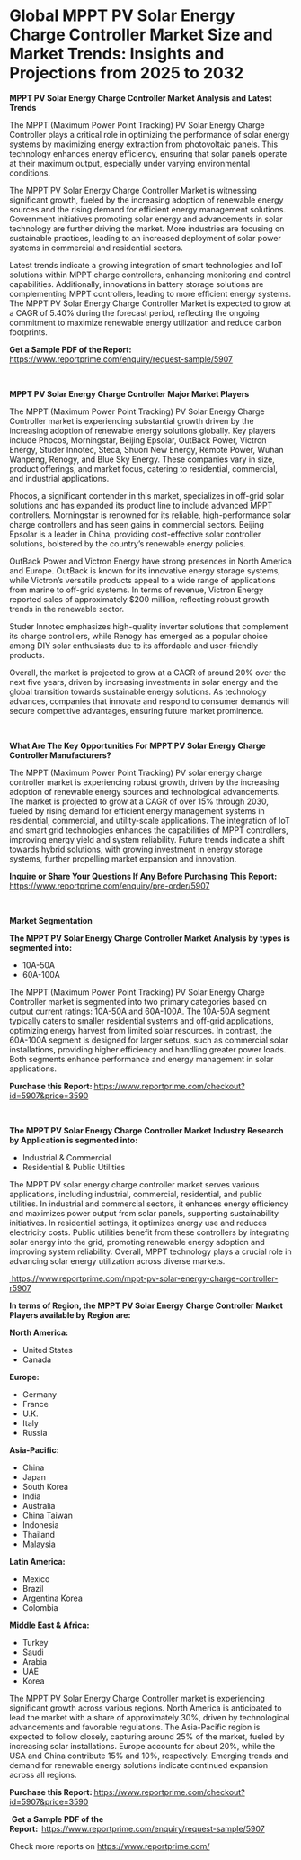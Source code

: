 <p><h1>Global MPPT PV Solar Energy Charge Controller Market Size and Market Trends: Insights and Projections from 2025 to 2032</h1></p><p><strong>MPPT PV Solar Energy Charge Controller Market Analysis and Latest Trends</strong></p>
<p><p>The MPPT (Maximum Power Point Tracking) PV Solar Energy Charge Controller plays a critical role in optimizing the performance of solar energy systems by maximizing energy extraction from photovoltaic panels. This technology enhances energy efficiency, ensuring that solar panels operate at their maximum output, especially under varying environmental conditions. </p><p>The MPPT PV Solar Energy Charge Controller Market is witnessing significant growth, fueled by the increasing adoption of renewable energy sources and the rising demand for efficient energy management solutions. Government initiatives promoting solar energy and advancements in solar technology are further driving the market. More industries are focusing on sustainable practices, leading to an increased deployment of solar power systems in commercial and residential sectors.</p><p>Latest trends indicate a growing integration of smart technologies and IoT solutions within MPPT charge controllers, enhancing monitoring and control capabilities. Additionally, innovations in battery storage solutions are complementing MPPT controllers, leading to more efficient energy systems. The MPPT PV Solar Energy Charge Controller Market is expected to grow at a CAGR of 5.40% during the forecast period, reflecting the ongoing commitment to maximize renewable energy utilization and reduce carbon footprints.</p></p>
<p><strong>Get a Sample PDF of the Report:&nbsp;</strong> <a href="https://www.reportprime.com/enquiry/request-sample/5907?utm_campaign=3272&utm_medium=2&utm_source=Github&utm_content=ia&utm_term=19032025&utm_id=mppt-pv-solar-energy-charge-controller">https://www.reportprime.com/enquiry/request-sample/5907</a></p>
<p>&nbsp;</p>
<p><strong>MPPT PV Solar Energy Charge Controller Major Market Players</strong></p>
<p><p>The MPPT (Maximum Power Point Tracking) PV Solar Energy Charge Controller market is experiencing substantial growth driven by the increasing adoption of renewable energy solutions globally. Key players include Phocos, Morningstar, Beijing Epsolar, OutBack Power, Victron Energy, Studer Innotec, Steca, Shuori New Energy, Remote Power, Wuhan Wanpeng, Renogy, and Blue Sky Energy. These companies vary in size, product offerings, and market focus, catering to residential, commercial, and industrial applications.</p><p>Phocos, a significant contender in this market, specializes in off-grid solar solutions and has expanded its product line to include advanced MPPT controllers. Morningstar is renowned for its reliable, high-performance solar charge controllers and has seen gains in commercial sectors. Beijing Epsolar is a leader in China, providing cost-effective solar controller solutions, bolstered by the country’s renewable energy policies.</p><p>OutBack Power and Victron Energy have strong presences in North America and Europe. OutBack is known for its innovative energy storage systems, while Victron’s versatile products appeal to a wide range of applications from marine to off-grid systems. In terms of revenue, Victron Energy reported sales of approximately $200 million, reflecting robust growth trends in the renewable sector.</p><p>Studer Innotec emphasizes high-quality inverter solutions that complement its charge controllers, while Renogy has emerged as a popular choice among DIY solar enthusiasts due to its affordable and user-friendly products.</p><p>Overall, the market is projected to grow at a CAGR of around 20% over the next five years, driven by increasing investments in solar energy and the global transition towards sustainable energy solutions. As technology advances, companies that innovate and respond to consumer demands will secure competitive advantages, ensuring future market prominence.</p></p>
<p>&nbsp;</p>
<p><strong>What Are The Key Opportunities For MPPT PV Solar Energy Charge Controller Manufacturers?</strong></p>
<p><p>The MPPT (Maximum Power Point Tracking) PV solar energy charge controller market is experiencing robust growth, driven by the increasing adoption of renewable energy sources and technological advancements. The market is projected to grow at a CAGR of over 15% through 2030, fueled by rising demand for efficient energy management systems in residential, commercial, and utility-scale applications. The integration of IoT and smart grid technologies enhances the capabilities of MPPT controllers, improving energy yield and system reliability. Future trends indicate a shift towards hybrid solutions, with growing investment in energy storage systems, further propelling market expansion and innovation.</p></p>
<p><strong>Inquire or Share Your Questions If Any Before Purchasing This Report:</strong> <a href="https://www.reportprime.com/enquiry/pre-order/5907?utm_campaign=3272&utm_medium=2&utm_source=Github&utm_content=ia&utm_term=19032025&utm_id=mppt-pv-solar-energy-charge-controller">https://www.reportprime.com/enquiry/pre-order/5907</a></p>
<p>&nbsp;</p>
<p><strong>Market Segmentation</strong></p>
<p><strong>The MPPT PV Solar Energy Charge Controller Market Analysis by types is segmented into:</strong></p>
<p><ul><li>10A-50A</li><li>60A-100A</li></ul></p>
<p><p>The MPPT (Maximum Power Point Tracking) PV Solar Energy Charge Controller market is segmented into two primary categories based on output current ratings: 10A-50A and 60A-100A. The 10A-50A segment typically caters to smaller residential systems and off-grid applications, optimizing energy harvest from limited solar resources. In contrast, the 60A-100A segment is designed for larger setups, such as commercial solar installations, providing higher efficiency and handling greater power loads. Both segments enhance performance and energy management in solar applications.</p></p>
<p><strong>Purchase this Report:&nbsp;</strong><a href="https://www.reportprime.com/checkout?id=5907&price=3590&utm_campaign=3272&utm_medium=2&utm_source=Github&utm_content=ia&utm_term=19032025&utm_id=mppt-pv-solar-energy-charge-controller">https://www.reportprime.com/checkout?id=5907&price=3590</a></p>
<p>&nbsp;</p>
<p><strong>The MPPT PV Solar Energy Charge Controller Market Industry Research by Application is segmented into:</strong></p>
<p><ul><li>Industrial & Commercial</li><li>Residential & Public Utilities</li></ul></p>
<p><p>The MPPT PV solar energy charge controller market serves various applications, including industrial, commercial, residential, and public utilities. In industrial and commercial sectors, it enhances energy efficiency and maximizes power output from solar panels, supporting sustainability initiatives. In residential settings, it optimizes energy use and reduces electricity costs. Public utilities benefit from these controllers by integrating solar energy into the grid, promoting renewable energy adoption and improving system reliability. Overall, MPPT technology plays a crucial role in advancing solar energy utilization across diverse markets.</p></p>
<p><a href="https://www.reportprime.com/mppt-pv-solar-energy-charge-controller-r5907?utm_campaign=3272&utm_medium=2&utm_source=Github&utm_content=ia&utm_term=19032025&utm_id=mppt-pv-solar-energy-charge-controller">&nbsp;https://www.reportprime.com/mppt-pv-solar-energy-charge-controller-r5907</a></p>
<p><strong>In terms of Region, the MPPT PV Solar Energy Charge Controller Market Players available by Region are:</strong></p>
<p>
    <p> <strong> North America: </strong>
        <ul>
            <li>United States</li>
            <li>Canada</li>
        </ul>
        </p> 
    <p> <strong> Europe: </strong>
        <ul>
            <li>Germany</li>
            <li>France</li>
            <li>U.K.</li>
            <li>Italy</li>
            <li>Russia</li>
        </ul>
        </p> 
    <p> <strong> Asia-Pacific: </strong>
        <ul>
            <li>China</li>
            <li>Japan</li>
            <li>South Korea</li>
            <li>India</li>
            <li>Australia</li>
            <li>China Taiwan</li>
            <li>Indonesia</li>
            <li>Thailand</li>
            <li>Malaysia</li>
        </ul>
        </p> 
    <p> <strong> Latin America: </strong>
        <ul>
            <li>Mexico</li>
            <li>Brazil</li>
            <li>Argentina Korea</li>
            <li>Colombia</li>
        </ul>
        </p> 
    <p> <strong> Middle East & Africa: </strong>
        <ul>
            <li>Turkey</li>
            <li>Saudi</li>
            <li>Arabia</li>
            <li>UAE</li>
            <li>Korea</li>
        </ul>
    </p>
    </p>
<p><p>The MPPT PV Solar Energy Charge Controller market is experiencing significant growth across various regions. North America is anticipated to lead the market with a share of approximately 30%, driven by technological advancements and favorable regulations. The Asia-Pacific region is expected to follow closely, capturing around 25% of the market, fueled by increasing solar installations. Europe accounts for about 20%, while the USA and China contribute 15% and 10%, respectively. Emerging trends and demand for renewable energy solutions indicate continued expansion across all regions.</p></p>
<p><strong>Purchase this Report: </strong><a href="https://www.reportprime.com/checkout?id=5907&price=3590&utm_campaign=3272&utm_medium=2&utm_source=Github&utm_content=ia&utm_term=19032025&utm_id=mppt-pv-solar-energy-charge-controller">https://www.reportprime.com/checkout?id=5907&price=3590</a></p>
<p>&nbsp;<strong>Get a Sample PDF of the Report:&nbsp;&nbsp;</strong><a href="https://www.reportprime.com/enquiry/request-sample/5907?utm_campaign=3272&utm_medium=2&utm_source=Github&utm_content=ia&utm_term=19032025&utm_id=mppt-pv-solar-energy-charge-controller">https://www.reportprime.com/enquiry/request-sample/5907</a></p>
<p><strong></strong></p>
<p>Check more reports on <a href="https://www.reportprime.com/?utm_campaign=3272&utm_medium=2&utm_source=Github&utm_content=ia&utm_term=19032025&utm_id=mppt-pv-solar-energy-charge-controller">https://www.reportprime.com/</a></p>